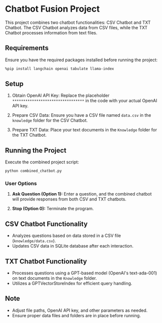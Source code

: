 # Chatbot Fusion Project

This project combines two chatbot functionalities: CSV Chatbot and TXT Chatbot. The CSV Chatbot analyzes data from CSV files, while the TXT Chatbot processes information from text files.

## Requirements

Ensure you have the required packages installed before running the project:

```bash
%pip install langchain openai tabulate llama-index
```

## Setup

1. Obtain OpenAI API Key: Replace the placeholder `*********************************` in the code with your actual OpenAI API key.

2. Prepare CSV Data: Ensure you have a CSV file named `data.csv` in the `knowledge` folder for the CSV Chatbot.

3. Prepare TXT Data: Place your text documents in the `Knowledge` folder for the TXT Chatbot.

## Running the Project

Execute the combined project script:

```bash
python combined_chatbot.py
```

### User Options

1. **Ask Question (Option 1):** Enter a question, and the combined chatbot will provide responses from both CSV and TXT chatbots.

2. **Stop (Option 0):** Terminate the program.

## CSV Chatbot Functionality

- Analyzes questions based on data stored in a CSV file (`knowledge/data.csv`).
- Updates CSV data in SQLite database after each interaction.

## TXT Chatbot Functionality

- Processes questions using a GPT-based model (OpenAI's text-ada-001) on text documents in the `Knowledge` folder.
- Utilizes a GPTVectorStoreIndex for efficient query handling.

## Note

- Adjust file paths, OpenAI API key, and other parameters as needed.
- Ensure proper data files and folders are in place before running.
